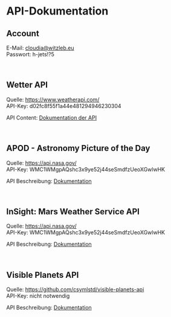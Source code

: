# API-Dokumentation
## Account
E-Mail: cloudia@witzleb.eu  
Passwort: h-jets!?5

<br>

## Wetter API
Quelle: https://www.weatherapi.com/  
API-Key: d02fc8f55f1a44e481294946230304

API Content: [Dokumentation der API](https://www.weatherapi.com/docs/#apis)

<br>

## APOD - Astronomy Picture of the Day 
Quelle: https://api.nasa.gov/  
API-Key: WMC1WMgpAQshc3x9ye52j44seSmdfzUeoXGwlwHK  

API Beschreibung: [Dokumentation](https://api.nasa.gov/#apod)  

<br>

## InSight: Mars Weather Service API
Quelle: https://api.nasa.gov/  
API-Key: WMC1WMgpAQshc3x9ye52j44seSmdfzUeoXGwlwHK
  
API Beschreibung: [Dokumentation](https://api.nasa.gov/assets/insight/InSight%20Weather%20API%20Documentation.pdf)

<br>

## Visible Planets API
Quelle: https://github.com/csymlstd/visible-planets-api  
API-Key: nicht notwendig
  
API Beschreibung: [Dokumentation](https://github.com/csymlstd/visible-planets-api)
